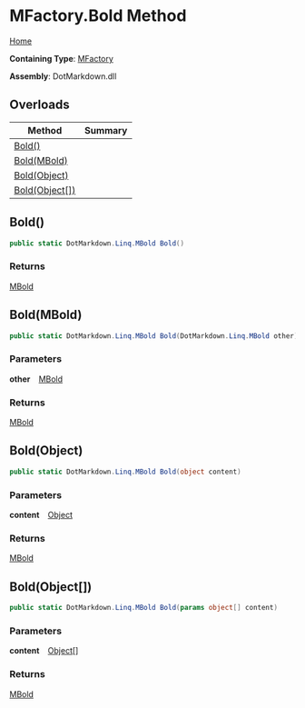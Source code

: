 # MFactory\.Bold Method

[Home](../../../../README.md)

**Containing Type**: [MFactory](../README.md)

**Assembly**: DotMarkdown\.dll

## Overloads

| Method | Summary |
| ------ | ------- |
| [Bold()](#DotMarkdown_Linq_MFactory_Bold) | |
| [Bold(MBold)](#DotMarkdown_Linq_MFactory_Bold_DotMarkdown_Linq_MBold_) | |
| [Bold(Object)](#DotMarkdown_Linq_MFactory_Bold_System_Object_) | |
| [Bold(Object\[\])](#DotMarkdown_Linq_MFactory_Bold_System_Object___) | |

## Bold\(\) <a id="DotMarkdown_Linq_MFactory_Bold"></a>

```csharp
public static DotMarkdown.Linq.MBold Bold()
```

### Returns

[MBold](../../MBold/README.md)

## Bold\(MBold\) <a id="DotMarkdown_Linq_MFactory_Bold_DotMarkdown_Linq_MBold_"></a>

```csharp
public static DotMarkdown.Linq.MBold Bold(DotMarkdown.Linq.MBold other)
```

### Parameters

**other** &ensp; [MBold](../../MBold/README.md)

### Returns

[MBold](../../MBold/README.md)

## Bold\(Object\) <a id="DotMarkdown_Linq_MFactory_Bold_System_Object_"></a>

```csharp
public static DotMarkdown.Linq.MBold Bold(object content)
```

### Parameters

**content** &ensp; [Object](https://docs.microsoft.com/en-us/dotnet/api/system.object)

### Returns

[MBold](../../MBold/README.md)

## Bold\(Object\[\]\) <a id="DotMarkdown_Linq_MFactory_Bold_System_Object___"></a>

```csharp
public static DotMarkdown.Linq.MBold Bold(params object[] content)
```

### Parameters

**content** &ensp; [Object](https://docs.microsoft.com/en-us/dotnet/api/system.object)\[\]

### Returns

[MBold](../../MBold/README.md)


